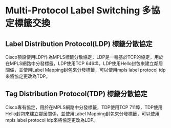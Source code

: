 # Multi-Protocol Label Switching 多協定標籤交換 #

## Label Distribution Protocol(LDP) 標籤分散協定 ## 

Cisco預設使用LDP作為MPLS標籤分散協定，LDP是一種基於TCP的協定，用於在MPLS網路中分發標籤，LDP使用TCP 646埠，LDP使用Hello封包來建立鄰居關係，並使用Label Mapping封包來分發標籤，可以使用mpls label protocol tdp來將協定更改為TDP。


## Tag Distribution Protocol(TDP) 標籤分散協定 ## 

Cisco專有協定，用於在MPLS網路中分發標籤，TDP使用TCP 711埠，TDP使用Hello封包來建立鄰居關係，並使用Label Mapping封包來分發標籤，可以使用mpls label protocol ldp來將協定更改為LDP。

